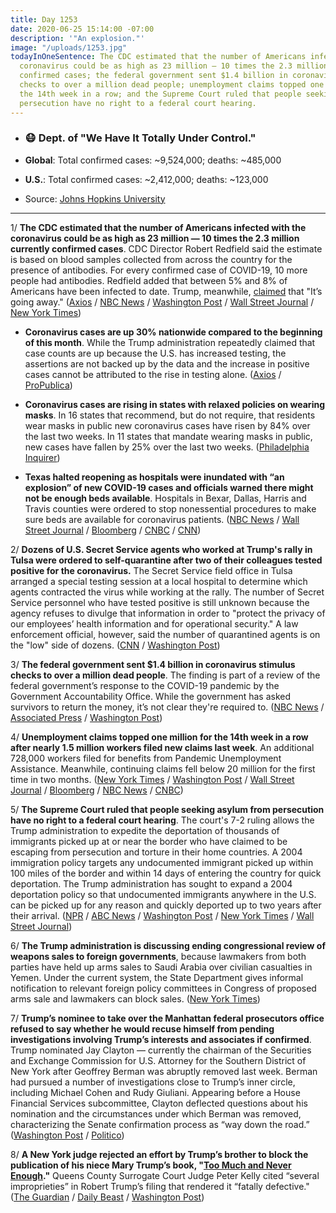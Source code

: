 ```yaml
---
title: Day 1253
date: 2020-06-25 15:14:00 -07:00
description: '"An explosion."'
image: "/uploads/1253.jpg"
todayInOneSentence: The CDC estimated that the number of Americans infected with the
  coronavirus could be as high as 23 million – 10 times the 2.3 million currently
  confirmed cases; the federal government sent $1.4 billion in coronavirus stimulus
  checks to over a million dead people; unemployment claims topped one million for
  the 14th week in a row; and the Supreme Court ruled that people seeking asylum from
  persecution have no right to a federal court hearing.
---
```


* ### 😷 Dept. of "We Have It Totally Under Control."

* **Global**: Total confirmed cases: \~9,524,000; deaths: \~485,000

* **U.S.**: Total confirmed cases: \~2,412,000; deaths: \~123,000

* Source: [Johns Hopkins University](https://coronavirus.jhu.edu/map.html)

---

1/ **The CDC estimated that the number of Americans infected with the coronavirus could be as high as 23 million — 10 times the 2.3 million currently confirmed cases**. CDC Director Robert Redfield said the estimate is based on blood samples collected from across the country for the presence of antibodies. For every confirmed case of COVID-19, 10 more people had antibodies. Redfield added that between 5% and 8% of Americans have been infected to date. Trump, meanwhile, [claimed](https://www.nbcnews.com/politics/politics-news/trump-says-coronavirus-going-away-his-own-task-force-disagrees-n1232061) that "It’s going away." ([Axios](https://www.axios.com/coronavirus-cases-cdc-estimate-10-times-higher-8613fdf8-4b69-4df0-85e3-6da0d383d0d1.html) / [NBC News](https://www.nbcnews.com/health/health-news/cdc-says-covid-19-cases-u-s-may-be-10-n1232134) / [Washington Post](https://www.washingtonpost.com/health/2020/06/25/coronavirus-cases-10-times-larger/) / [Wall Street Journal](https://www.wsj.com/articles/coronavirus-latest-news-06-25-2020-11593070962?mod=hp_lead_pos2) / [New York Times](https://www.nytimes.com/2020/06/25/world/coronavirus-updates.html))

* **Coronavirus cases are up 30% nationwide compared to the beginning of this month**. While the Trump administration repeatedly claimed that case counts are up because the U.S. has increased testing, the assertions are not backed up by the data and the increase in positive cases cannot be attributed to the rise in testing alone. ([Axios](https://www.axios.com/coronavirus-surge-map-7714f8d1-5ba1-46f8-9bf3-5d59938f2c95.html) / [ProPublica](https://www.propublica.org/article/state-coronavirus-data-doesnt-support-trumps-misleading-testing-claims))

* **Coronavirus cases are rising in states with relaxed policies on wearing masks**. In 16 states that recommend, but do not require, that residents wear masks in public new coronavirus cases have risen by 84% over the last two weeks. In 11 states that mandate wearing masks in public, new cases have fallen by 25% over the last two weeks. ([Philadelphia Inquirer](https://www.inquirer.com/health/coronavirus/covid-19-coronavirus-face-masks-infection-rates-20200624.html))

* **Texas halted reopening as hospitals were inundated with “an explosion” of new COVID-19 cases and officials warned there might not be enough beds available**. Hospitals in Bexar, Dallas, Harris and Travis counties were ordered to stop nonessential procedures to make sure beds are available for coronavirus patients. ([NBC News](https://www.nbcnews.com/news/us-news/texas-governor-pauses-state-s-reopening-due-spike-new-covid-n1232118) / [Wall Street Journal](https://www.wsj.com/articles/texas-orders-some-hospitals-to-halt-surgeries-amid-coronavirus-outbreak-11593099383?mod=hp_lead_pos3) / [Bloomberg](https://www.bloomberg.com/news/articles/2020-06-24/record-cases-across-u-s-imf-sees-deeper-slowdown-virus-update?sref=MIBMEEoj) / [CNBC](https://www.cnbc.com/2020/06/25/texas-gov-abbott-pauses-states-reopening-plan-as-coronavirus-cases-hospitalizations-rise.html) / [CNN](https://edition.cnn.com/2020/06/25/health/us-coronavirus-thursday/))

2/ **Dozens of U.S. Secret Service agents who worked at Trump's rally in Tulsa were ordered to self-quarantine after two of their colleagues tested positive for the coronavirus.** The Secret Service field office in Tulsa arranged a special testing session at a local hospital to determine which agents contracted the virus while working at the rally. The number of Secret Service personnel who have tested positive is still unknown because the agency refuses to divulge that information in order to "protect the privacy of our employees’ health information and for operational security." A law enforcement official, however, said the number of quarantined agents is on the "low" side of dozens. ([CNN](https://www.cnn.com/2020/06/24/politics/secret-service-trump-rally-quarantine-coronavirus/index.html) / [Washington Post](https://www.washingtonpost.com/politics/dozens-of-secret-service-officers-and-agents-told-to-self-quarantine-after-trumps-tulsa-rally/2020/06/24/22c08b36-b55f-11ea-aca5-ebb63d27e1ff_story.html))

3/ **The federal government sent $1.4 billion in coronavirus stimulus checks to over a million dead people**. The finding is part of a review of the federal government’s response to the COVID-19 pandemic by the Government Accountability Office. While the government has asked survivors to return the money, it’s not clear they're required to. ([NBC News](https://www.nbcnews.com/politics/politics-news/dead-wrong-feds-sent-1-4b-stimulus-checks-over-million-n1232070) / [Associated Press](https://apnews.com/88dcc4f977f8ddeed438a8f173008b5c) / [Washington Post](https://www.washingtonpost.com/us-policy/2020/06/25/irs-stimulus-checks-dead-people-gao/))

4/ **Unemployment claims topped one million for the 14th week in a row after nearly 1.5 million workers filed new claims last week**. An additional 728,000 workers filed for benefits from Pandemic Unemployment Assistance. Meanwhile, continuing claims fell below 20 million for the first time in two months. ([New York Times](https://www.nytimes.com/2020/06/25/business/stock-market-today-coronavirus.html?action=click&module=Spotlight&pgtype=Homepage) / [Washington Post](https://www.washingtonpost.com/us-policy/2020/06/25/june-unemployment-insurance/) / [Wall Street Journal](https://www.wsj.com/articles/unemployment-benefits-weekly-jobless-claims-coronavirus-11593044266) / [Bloomberg](https://www.bloomberg.com/news/articles/2020-06-25/u-s-initial-jobless-claims-worse-than-forecast-for-second-week?sref=MIBMEEoj) / [NBC News](https://www.nbcnews.com/business/economy/1-48-million-people-filed-first-time-unemployment-last-week-n1232090) / [CNBC](https://www.cnbc.com/2020/06/25/weekly-jobless-claims.html))

5/ **The Supreme Court ruled that people seeking asylum from persecution have no right to a federal court hearing**. The court's 7-2 ruling allows the Trump administration to expedite the deportation of thousands of immigrants picked up at or near the border who have claimed to be escaping from persecution and torture in their home countries. A 2004 immigration policy targets any undocumented immigrant picked up within 100 miles of the border and within 14 days of entering the country for quick deportation. The Trump administration has sought to expand a 2004 deportation policy so that undocumented immigrants anywhere in the U.S. can be picked up for any reason and quickly deported up to two years after their arrival. ([NPR](https://www.npr.org/2020/06/25/883312496/supreme-court-sides-with-trump-administration-in-deportation-case) / [ABC News](https://abcnews.go.com/Politics/wireStory/justices-rule-trump-administration-deportation-case-71448091) / [Washington Post](https://www.washingtonpost.com/politics/courts_law/supreme-court-agrees-with-trump-administration-on-limits-on-asylum-seekers/2020/06/25/695b3b74-b6e8-11ea-a510-55bf26485c93_story.html) / [New York Times](https://www.nytimes.com/2020/06/25/us/supreme-court-asylum-habeas.html) / [Wall Street Journal](https://www.wsj.com/articles/supreme-court-eases-path-to-deport-asylum-seekers-11593094588?mod=politics_lead_pos4))

6/ **The Trump administration is discussing ending congressional review of weapons sales to foreign governments**, because lawmakers from both parties have held up arms sales to Saudi Arabia over civilian casualties in Yemen. Under the current system, the State Department gives informal notification to relevant foreign policy committees in Congress of proposed arms sale and lawmakers can block sales. ([New York Times](https://www.nytimes.com/2020/06/25/us/politics/trump-congress-arms-sales.html))

7/ **Trump’s nominee to take over the Manhattan federal prosecutors office refused to say whether he would recuse himself from pending investigations involving Trump’s interests and associates if confirmed**. Trump nominated Jay Clayton — currently the chairman of the Securities and Exchange Commission for  U.S. Attorney for the Southern District of New York after Geoffrey Berman was abruptly removed last week. Berman had pursued a number of investigations close to Trump’s inner circle, including Michael Cohen and Rudy Giuliani. Appearing before a House Financial Services subcommittee, Clayton deflected questions about his nomination and the circumstances under which Berman was removed, characterizing the Senate confirmation process as “way down the road.” ([Washington Post](https://www.washingtonpost.com/national-security/jay-clayton-us-attorney-geoffrey-berman/2020/06/25/1063c1fa-b6ff-11ea-aca5-ebb63d27e1ff_story.html) / [Politico](https://www.politico.com/news/2020/06/25/jay-clayton-sdny-bill-barr-339888))

8/ **A New York judge rejected an effort by Trump’s brother to block the publication of his niece Mary Trump’s book, "[Too Much and Never Enough](https://amzn.to/2BCNW4g)."** Queens County Surrogate Court Judge Peter Kelly cited “several improprieties” in Robert Trump’s filing that rendered it “fatally defective." ([The Guardian](https://www.theguardian.com/us-news/2020/jun/25/trump-brother-robert-niece-mary-memoir-book) / [Daily Beast](https://www.thedailybeast.com/judge-tosses-trump-family-attempt-to-block-mary-trumps-tell-all?scrolla=5eb6d68b7fedc32c19ef33b4) / [Washington Post](https://www.washingtonpost.com/politics/court-in-new-york-rejects-effort-to-block-book-by-president-trumps-niece/2020/06/25/9290091a-b711-11ea-9b0f-c797548c1154_story.html))